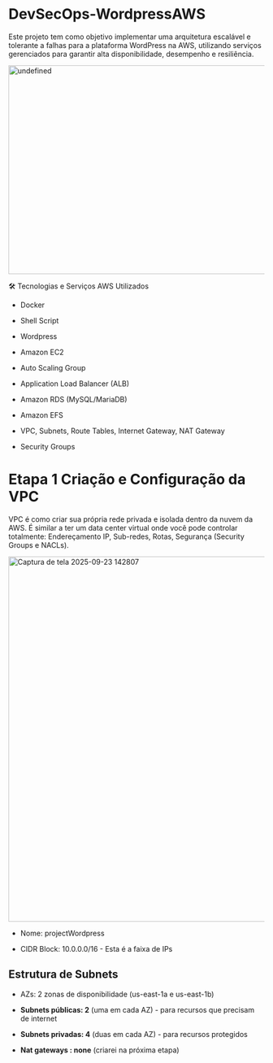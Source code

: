 # DevSecOps-WordpressAWS
Este projeto tem como objetivo implementar uma arquitetura escalável e tolerante a falhas para a plataforma WordPress na AWS, utilizando serviços gerenciados para garantir alta disponibilidade, desempenho e resiliência.

<img width="936" height="411" alt="undefined" src="https://github.com/user-attachments/assets/a2944bd5-9e23-424b-a320-21d1e8569bc5" />


🛠️ Tecnologias e Serviços AWS Utilizados

* Docker

* Shell Script

* Wordpress
  
* Amazon EC2

* Auto Scaling Group

* Application Load Balancer (ALB)

* Amazon RDS (MySQL/MariaDB)

* Amazon EFS

* VPC, Subnets, Route Tables, Internet Gateway, NAT Gateway

* Security Groups

# Etapa 1 Criação e Configuração da VPC
VPC é como criar sua própria rede privada e isolada dentro da nuvem da AWS. É similar a ter um data center virtual onde você pode controlar totalmente: Endereçamento IP, Sub-redes, Rotas, Segurança (Security Groups e NACLs).
  
<img width="1615" height="719" alt="Captura de tela 2025-09-23 142807" src="https://github.com/user-attachments/assets/ad99013c-040f-4406-b734-e9409a1bc284" />

* Nome: projectWordpress 

* CIDR Block: 10.0.0.0/16 - Esta é a faixa de IPs

## Estrutura de Subnets

*  AZs: 2 zonas de disponibilidade (us-east-1a e us-east-1b)

*  **Subnets públicas: 2** (uma em cada AZ) - para recursos que precisam de internet

*  **Subnets privadas: 4** (duas em cada AZ) - para recursos protegidos

*  **Nat gateways : none** (criarei na próxima etapa)
